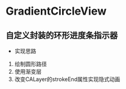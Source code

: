 # GradientCircleView
## 自定义封装的环形进度条指示器





* 实现思路
1. 绘制圆形路径
2. 使用渐变层
3. 改变CALayer的strokeEnd属性实现隐式动画
   
